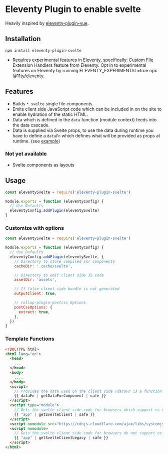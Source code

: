 # Eleventy Plugin to enable svelte

Heavily inspired by [eleventy-plugin-vue](https://github.com/11ty/eleventy-plugin-vue).

## Installation

`npm install eleventy-plugin-svelte`

- Requires experimental features in Eleventy, specifically: Custom File Extension Handlers feature from Eleventy. Opt in to experimental features on Eleventy by running ELEVENTY_EXPERIMENTAL=true npx @11ty/eleventy.

## Features

- Builds `*.svelte` single file components.
- Emits client side JavaScript code which can be included in on the site to enable hydration of the static HTML.
- Data which is defined in the `data` function (module context) feeds into the data cascade.
- Data is supplied via Svelte props, to use the data during runtime you have to define a `dataFn` which defines what will be provided as props at runtime. (see [example](example))

### Not yet available

- Svelte components as layouts

## Usage

```js
const eleventySvelte = require('eleventy-plugin-svelte')

module.exports = function (eleventyConfig) {
  // Use Defaults
  eleventyConfig.addPlugin(eleventySvelte)
}
```

### Customize with options

```js
const eleventySvelte = require('eleventy-plugin-svelte')

module.exports = function (eleventyConfig) {
  // Use Defaults
  eleventyConfig.addPlugin(eleventySvelte, {
    // Directory to store compiled ssr components
    cacheDir: '.cache/svelte',

    // Directory to emit client side JS code
    assetDir: 'assets',

    // If false client side bundle is not generated
    outputClient: true,

    // rollup-plugin-postcss Options
    postCssOptions: {
      extract: true,
    },
  })
}
```

### Template Functions

```html
<!DOCTYPE html>
<html lang="en">
  <head>
    ...
  </head>
  <body>
    ....
  </body>
  <script>
    // Provides the data used on the client side (dataFn is a function defining the used data)
    {{ dataFn | getDataForComponent | safe }}
  </script>
  <script type="module">
    // Gets the svelte client side code for browsers which support es modules ("app" is the id of the HTMLElement the app is going to mount on)
    {{ "app" | getSvelteClient | safe }}
  </script>
  <script nomodule src="https://cdnjs.cloudflare.com/ajax/libs/systemjs/6.3.2/s.min.js"></script>
  <script nomodule>
    // Gets the svelte client side code for browsers do not support es modules ("app" is the id of the HTMLElement the app is going to mount on)
    {{ "app" | getSvelteClientLegacy | safe }}
  </script>
</html>
```
